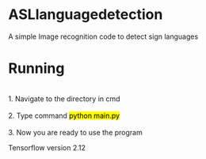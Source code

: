 # ASLlanguagedetection
A simple Image recognition code to detect sign languages

<h1> Running </h1>
<br>1. Navigate to the directory in cmd  <br/>
<br>2. Type command <mark>python main.py</mark><br/>
<br>3. Now you are ready to use the program <br/>


Tensorflow version 2.12

